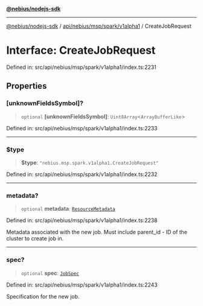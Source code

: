 [**@nebius/nodejs-sdk**](../../../../../../README.md)

---

[@nebius/nodejs-sdk](../../../../../../README.md) / [api/nebius/msp/spark/v1alpha1](../README.md) / CreateJobRequest

# Interface: CreateJobRequest

Defined in: src/api/nebius/msp/spark/v1alpha1/index.ts:2231

## Properties

### \[unknownFieldsSymbol\]?

> `optional` **\[unknownFieldsSymbol\]**: `Uint8Array`\<`ArrayBufferLike`\>

Defined in: src/api/nebius/msp/spark/v1alpha1/index.ts:2233

---

### $type

> **$type**: `"nebius.msp.spark.v1alpha1.CreateJobRequest"`

Defined in: src/api/nebius/msp/spark/v1alpha1/index.ts:2232

---

### metadata?

> `optional` **metadata**: [`ResourceMetadata`](../../../../common/v1/interfaces/ResourceMetadata.md)

Defined in: src/api/nebius/msp/spark/v1alpha1/index.ts:2238

Metadata associated with the new job. Must include parent_id - ID of the cluster to create job in.

---

### spec?

> `optional` **spec**: [`JobSpec`](JobSpec.md)

Defined in: src/api/nebius/msp/spark/v1alpha1/index.ts:2243

Specification for the new job.
